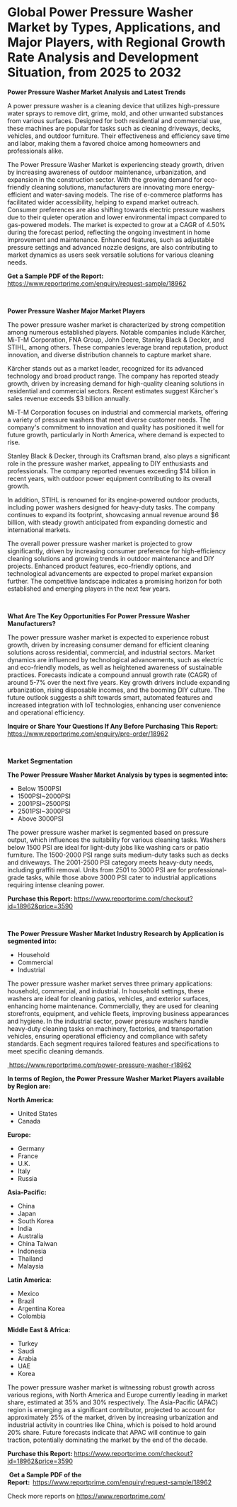 <p><h1>Global Power Pressure Washer Market by Types, Applications, and Major Players, with Regional Growth Rate Analysis and Development Situation, from 2025 to 2032</h1></p><p><strong>Power Pressure Washer Market Analysis and Latest Trends</strong></p>
<p><p>A power pressure washer is a cleaning device that utilizes high-pressure water sprays to remove dirt, grime, mold, and other unwanted substances from various surfaces. Designed for both residential and commercial use, these machines are popular for tasks such as cleaning driveways, decks, vehicles, and outdoor furniture. Their effectiveness and efficiency save time and labor, making them a favored choice among homeowners and professionals alike.</p><p>The Power Pressure Washer Market is experiencing steady growth, driven by increasing awareness of outdoor maintenance, urbanization, and expansion in the construction sector. With the growing demand for eco-friendly cleaning solutions, manufacturers are innovating more energy-efficient and water-saving models. The rise of e-commerce platforms has facilitated wider accessibility, helping to expand market outreach. Consumer preferences are also shifting towards electric pressure washers due to their quieter operation and lower environmental impact compared to gas-powered models. The market is expected to grow at a CAGR of 4.50% during the forecast period, reflecting the ongoing investment in home improvement and maintenance. Enhanced features, such as adjustable pressure settings and advanced nozzle designs, are also contributing to market dynamics as users seek versatile solutions for various cleaning needs.</p></p>
<p><strong>Get a Sample PDF of the Report:&nbsp;</strong> <a href="https://www.reportprime.com/enquiry/request-sample/18962?utm_campaign=3576&utm_medium=2&utm_source=Github&utm_content=ia&utm_term=19032025&utm_id=power-pressure-washer">https://www.reportprime.com/enquiry/request-sample/18962</a></p>
<p>&nbsp;</p>
<p><strong>Power Pressure Washer Major Market Players</strong></p>
<p><p>The power pressure washer market is characterized by strong competition among numerous established players. Notable companies include Kärcher, Mi-T-M Corporation, FNA Group, John Deere, Stanley Black & Decker, and STIHL, among others. These companies leverage brand reputation, product innovation, and diverse distribution channels to capture market share.</p><p>Kärcher stands out as a market leader, recognized for its advanced technology and broad product range. The company has reported steady growth, driven by increasing demand for high-quality cleaning solutions in residential and commercial sectors. Recent estimates suggest Kärcher's sales revenue exceeds $3 billion annually.</p><p>Mi-T-M Corporation focuses on industrial and commercial markets, offering a variety of pressure washers that meet diverse customer needs. The company's commitment to innovation and quality has positioned it well for future growth, particularly in North America, where demand is expected to rise.</p><p>Stanley Black & Decker, through its Craftsman brand, also plays a significant role in the pressure washer market, appealing to DIY enthusiasts and professionals. The company reported revenues exceeding $14 billion in recent years, with outdoor power equipment contributing to its overall growth.</p><p>In addition, STIHL is renowned for its engine-powered outdoor products, including power washers designed for heavy-duty tasks. The company continues to expand its footprint, showcasing annual revenue around $6 billion, with steady growth anticipated from expanding domestic and international markets.</p><p>The overall power pressure washer market is projected to grow significantly, driven by increasing consumer preference for high-efficiency cleaning solutions and growing trends in outdoor maintenance and DIY projects. Enhanced product features, eco-friendly options, and technological advancements are expected to propel market expansion further. The competitive landscape indicates a promising horizon for both established and emerging players in the next few years.</p></p>
<p>&nbsp;</p>
<p><strong>What Are The Key Opportunities For Power Pressure Washer Manufacturers?</strong></p>
<p><p>The power pressure washer market is expected to experience robust growth, driven by increasing consumer demand for efficient cleaning solutions across residential, commercial, and industrial sectors. Market dynamics are influenced by technological advancements, such as electric and eco-friendly models, as well as heightened awareness of sustainable practices. Forecasts indicate a compound annual growth rate (CAGR) of around 5-7% over the next five years. Key growth drivers include expanding urbanization, rising disposable incomes, and the booming DIY culture. The future outlook suggests a shift towards smart, automated features and increased integration with IoT technologies, enhancing user convenience and operational efficiency.</p></p>
<p><strong>Inquire or Share Your Questions If Any Before Purchasing This Report:</strong> <a href="https://www.reportprime.com/enquiry/pre-order/18962?utm_campaign=3576&utm_medium=2&utm_source=Github&utm_content=ia&utm_term=19032025&utm_id=power-pressure-washer">https://www.reportprime.com/enquiry/pre-order/18962</a></p>
<p>&nbsp;</p>
<p><strong>Market Segmentation</strong></p>
<p><strong>The Power Pressure Washer Market Analysis by types is segmented into:</strong></p>
<p><ul><li>Below 1500PSI</li><li>1500PSI~2000PSI</li><li>2001PSI~2500PSI</li><li>2501PSI~3000PSI</li><li>Above 3000PSI</li></ul></p>
<p><p>The power pressure washer market is segmented based on pressure output, which influences the suitability for various cleaning tasks. Washers below 1500 PSI are ideal for light-duty jobs like washing cars or patio furniture. The 1500-2000 PSI range suits medium-duty tasks such as decks and driveways. The 2001-2500 PSI category meets heavy-duty needs, including graffiti removal. Units from 2501 to 3000 PSI are for professional-grade tasks, while those above 3000 PSI cater to industrial applications requiring intense cleaning power.</p></p>
<p><strong>Purchase this Report:&nbsp;</strong><a href="https://www.reportprime.com/checkout?id=18962&price=3590&utm_campaign=3576&utm_medium=2&utm_source=Github&utm_content=ia&utm_term=19032025&utm_id=power-pressure-washer">https://www.reportprime.com/checkout?id=18962&price=3590</a></p>
<p>&nbsp;</p>
<p><strong>The Power Pressure Washer Market Industry Research by Application is segmented into:</strong></p>
<p><ul><li>Household</li><li>Commercial</li><li>Industrial</li></ul></p>
<p><p>The power pressure washer market serves three primary applications: household, commercial, and industrial. In household settings, these washers are ideal for cleaning patios, vehicles, and exterior surfaces, enhancing home maintenance. Commercially, they are used for cleaning storefronts, equipment, and vehicle fleets, improving business appearances and hygiene. In the industrial sector, power pressure washers handle heavy-duty cleaning tasks on machinery, factories, and transportation vehicles, ensuring operational efficiency and compliance with safety standards. Each segment requires tailored features and specifications to meet specific cleaning demands.</p></p>
<p><a href="https://www.reportprime.com/power-pressure-washer-r18962?utm_campaign=3576&utm_medium=2&utm_source=Github&utm_content=ia&utm_term=19032025&utm_id=power-pressure-washer">&nbsp;https://www.reportprime.com/power-pressure-washer-r18962</a></p>
<p><strong>In terms of Region, the Power Pressure Washer Market Players available by Region are:</strong></p>
<p>
    <p> <strong> North America: </strong>
        <ul>
            <li>United States</li>
            <li>Canada</li>
        </ul>
        </p> 
    <p> <strong> Europe: </strong>
        <ul>
            <li>Germany</li>
            <li>France</li>
            <li>U.K.</li>
            <li>Italy</li>
            <li>Russia</li>
        </ul>
        </p> 
    <p> <strong> Asia-Pacific: </strong>
        <ul>
            <li>China</li>
            <li>Japan</li>
            <li>South Korea</li>
            <li>India</li>
            <li>Australia</li>
            <li>China Taiwan</li>
            <li>Indonesia</li>
            <li>Thailand</li>
            <li>Malaysia</li>
        </ul>
        </p> 
    <p> <strong> Latin America: </strong>
        <ul>
            <li>Mexico</li>
            <li>Brazil</li>
            <li>Argentina Korea</li>
            <li>Colombia</li>
        </ul>
        </p> 
    <p> <strong> Middle East & Africa: </strong>
        <ul>
            <li>Turkey</li>
            <li>Saudi</li>
            <li>Arabia</li>
            <li>UAE</li>
            <li>Korea</li>
        </ul>
    </p>
    </p>
<p><p>The power pressure washer market is witnessing robust growth across various regions, with North America and Europe currently leading in market share, estimated at 35% and 30% respectively. The Asia-Pacific (APAC) region is emerging as a significant contributor, projected to account for approximately 25% of the market, driven by increasing urbanization and industrial activity in countries like China, which is poised to hold around 20% share. Future forecasts indicate that APAC will continue to gain traction, potentially dominating the market by the end of the decade.</p></p>
<p><strong>Purchase this Report: </strong><a href="https://www.reportprime.com/checkout?id=18962&price=3590&utm_campaign=3576&utm_medium=2&utm_source=Github&utm_content=ia&utm_term=19032025&utm_id=power-pressure-washer">https://www.reportprime.com/checkout?id=18962&price=3590</a></p>
<p>&nbsp;<strong>Get a Sample PDF of the Report:&nbsp;&nbsp;</strong><a href="https://www.reportprime.com/enquiry/request-sample/18962?utm_campaign=3576&utm_medium=2&utm_source=Github&utm_content=ia&utm_term=19032025&utm_id=power-pressure-washer">https://www.reportprime.com/enquiry/request-sample/18962</a></p>
<p><strong></strong></p>
<p>Check more reports on <a href="https://www.reportprime.com/?utm_campaign=3576&utm_medium=2&utm_source=Github&utm_content=ia&utm_term=19032025&utm_id=power-pressure-washer">https://www.reportprime.com/</a></p>